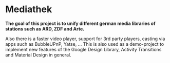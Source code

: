 # Mediathek

<b>The goal of this project is to unify different german media libraries
 of stations such as ARD, ZDF and Arte.</b>
 
Also there is a faster video player, support for 3rd party players, casting via apps such as BubbleUPnP, Yatse, ... 
This is also used as a demo-project to implement new features of the Google Design Library, Activity Transitions and Material Design in general.

